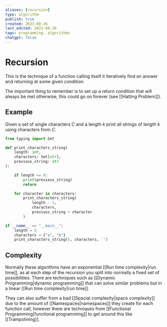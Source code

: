 ```yaml
---
aliases: [recursion]
type: algorithm
publish: true
created: 2023-08-26
last_edited: 2023-08-26
tags: programming, algorithms
chatgpt: false
---
```

# Recursion

This is the technique of a function calling itself it iteratively find an answer and returning at some given condition.

The important thing to remember is to set up a return condition that will always be met otherwise, this could go on forever (see [[Halting Problem]]). 

## Example

Given a set of single characters $C$ and a length $k$  print all strings of length $k$ using characters from $C$.

```python
from typing import Set

def print_characters_string(
    length: int,
    characters: Set[str],
    previous_string: str
):

    if length <= 0:
        print(previous_string)
        return

    for character in characters:
        print_characters_string(
            length - 1,
            characters,
            previous_string + character
        )

if __name__ == "__main__":
    length = 5
    characters = {"a", "b"}
    print_characters_string(5, characters, '')
```

## Complexity

Normally these algorithms have an exponential [[Run time complexity|run time]], as at each step of the recursion you split into normally a fixed set of possibilities. There are techniques such as [[Dynamic Programming|dynamic programming]] that can solve similar problems but in a linear [[Run time complexity|run time]].

They can also suffer from a bad [[Spacial complexity|space complexity]] due to the amount of [[Namespaces|namespaces]] they create for each function call, however there are techniques from [[Functional Programming|functional programming]] to get around this like [[Trampolining]].